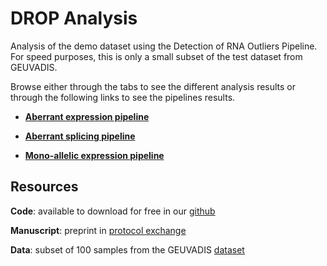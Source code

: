 # DROP Analysis

Analysis of the demo dataset using the Detection of RNA Outliers Pipeline. For 
speed purposes, this is only a small subset of the test dataset from GEUVADIS.

Browse either through the tabs to see the different analysis results or through
the following links to see the pipelines results.

* [**Aberrant expression pipeline**](./aberrant-expression-pipeline_index.html)

* [**Aberrant splicing pipeline**](./aberrant-splicing-pipeline_index.html)

* [**Mono-allelic expression pipeline**](./mae-pipeline_index.html)

## Resources

**Code**: available to download for free in our [github](https://www.github.com/gagneurlab/drop)

**Manuscript**: preprint in [protocol exchange](https://protocolexchange.researchsquare.com/article/pex-787/v1)

**Data**: subset of 100 samples from the GEUVADIS [dataset](https://www.ebi.ac.uk/Tools/geuvadis-das/)